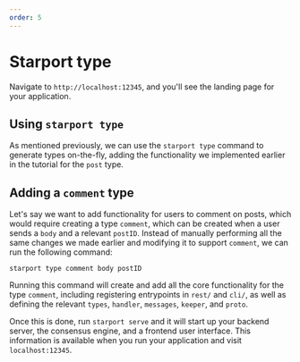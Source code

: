 ```yaml
---
order: 5
---
```


# Starport type

Navigate to `http://localhost:12345`, and you'll see the landing page for your application. 


## Using `starport type`

As mentioned previously, we can use the `starport type` command to generate types on-the-fly, adding the functionality we implemented earlier in the tutorial for the `post` type.

## Adding a `comment` type

Let's say we want to add functionality for users to comment on posts, which would require creating a type `comment`, which can be created when a user sends a `body` and a relevant `postID`. Instead of manually performing all the same changes we made earlier and modifying it to support `comment`, we can run the following command:

```
starport type comment body postID
```

Running this command will create and add all the core functionality for the type `comment`, including registering entrypoints in `rest/` and `cli/`, as well as defining the relevant `types`, `handler`, `messages`, `keeper`, and `proto`.


Once this is done, run `starport serve` and it will start up your backend server, the consensus engine, and a frontend user interface. This information is available when you run your application and visit `localhost:12345`.
